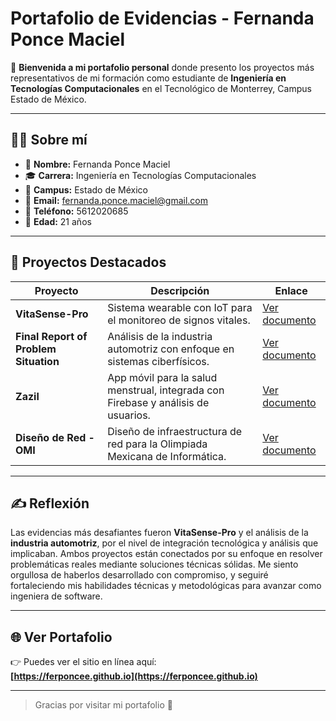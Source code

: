 # Portafolio de Evidencias - Fernanda Ponce Maciel

🌟 **Bienvenida a mi portafolio personal** donde presento los proyectos más representativos de mi formación como estudiante de **Ingeniería en Tecnologías Computacionales** en el Tecnológico de Monterrey, Campus Estado de México.

---

## 👩‍💻 Sobre mí

- 📌 **Nombre:** Fernanda Ponce Maciel  
- 🎓 **Carrera:** Ingeniería en Tecnologías Computacionales  
- 🏫 **Campus:** Estado de México  
- 📧 **Email:** fernanda.ponce.maciel@gmail.com  
- 📱 **Teléfono:** 5612020685  
- 📍 **Edad:** 21 años

---

## 📁 Proyectos Destacados

| Proyecto                           | Descripción                                                                                     | Enlace                  |
|-----------------------------------|-------------------------------------------------------------------------------------------------|--------------------------|
| **VitaSense-Pro**                 | Sistema wearable con IoT para el monitoreo de signos vitales.                                  | [Ver documento](docs/vitasense.pdf) |
| **Final Report of Problem Situation** | Análisis de la industria automotriz con enfoque en sistemas ciberfísicos.                     | [Ver documento](docs/problema-industria.pdf) |
| **Zazil**                         | App móvil para la salud menstrual, integrada con Firebase y análisis de usuarios.              | [Ver documento](docs/zazil.pdf) |
| **Diseño de Red - OMI**           | Diseño de infraestructura de red para la Olimpiada Mexicana de Informática.                   | [Ver documento](docs/omi-red.pdf) |

---

## ✍️ Reflexión

Las evidencias más desafiantes fueron **VitaSense-Pro** y el análisis de la **industria automotriz**, por el nivel de integración tecnológica y análisis que implicaban. Ambos proyectos están conectados por su enfoque en resolver problemáticas reales mediante soluciones técnicas sólidas. Me siento orgullosa de haberlos desarrollado con compromiso, y seguiré fortaleciendo mis habilidades técnicas y metodológicas para avanzar como ingeniera de software.

---

## 🌐 Ver Portafolio

👉 Puedes ver el sitio en línea aquí:  
**[https://ferponcee.github.io](https://ferponcee.github.io)**

---

> Gracias por visitar mi portafolio 🙌
